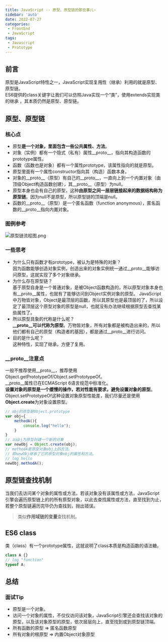 ```yaml
---
title: JavaScript -- 原型、原型链的那些事儿~
sidebar: 'auto'
date: 2022-07-27
categories:
 - FrontEnd
 - JavaScript
tags:
 - Javascript
 - Prototype
---
```


## 前言
原型是JavaScript特性之一，JavaScript实现复用性（继承）利用的就是原型、原型链。<br />
ES6提供的class关键字让我们可以仿照Java实现一个“类”，使用extends实现类的继承
，其本质仍然是原型、原型链。

## 原型、原型链

### 核心点
* 原型**是一个对象，里面包含一些公共属性、方法**。
* 对象（实例）都有一个隐式（私有）属性__proto__，指向其构造函数的prototype属性。
* 函数（函数也是对象）都有一个属性prototype，该属性指向的就是原型。
* 原型里面有一个属性constructor指向其（构造）函数本身。
* 对象的__proto__（原型）有自己的__proto__，一直向上到一个内置对象（由顶级Object构造函数创建），其__proto__（原型）为null。
* 原型本身也会有自己的原型，这种**由原型之间一层层链接起来的数据结构称为原型链**。因为null不是原型，所以原型链的顶端是null。
* 函数的__proto__（原型）是一个匿名函数（function anonymous），匿名函数的__proto__指向内置对象。

### 图例参考
![原型链流程图.png](https://s2.loli.net/2022/07/31/G6nThJlWt1DUcCV.png)

### 一些思考
* 为什么只有函数才有prototype，被认为是特殊的对象？<br/>
因为函数能够创造对象实例，创造出来的对象实例统一通过__proto__能够访问原型，这就实现了多个对象继承。
* 为什么存在原型链？<br/>
基于原型自身是一个普通对象，是被Object函数构造的，所以原型对象本身也有__proto__属性，也就有了能够访问到Object实例对象的原型。
JavaScript中万物皆对象，Object是最顶层的函数，所以其原型也是最顶层的了，所以设定了最顶层这个原型对象的原型是null，也就没有办法继续根据原型去查找某些属性了。
* 所以原型具象的代称是什么呢？<br/>
**__proto__可以代称为原型**。万物皆对象，所有对象都是被构造出来的，所以他们都有自己的原型（构造者的基因），都是通过__proto__进行访问。
* 目的是什么呢？<br/>
这种特性，实现了继承，方便了复用。

### __proto__注意点
一般不推荐使用__proto__，推荐使用Object.getPrototypeOf/Object.setPrototypeOf。<br />
__proto__属性已在ECMAScript 6语言规范中标准化。<br />
**设置对象的原型是一个缓慢的操作，若对性能有要求，避免设置对象的原型**。
Object.setPrototypeOf这种设置对象原型性能差，我们尽量还是使用**Object.create**为对象设置原型。
```js
// obj的原型是Object.prototype
var obj={
    methodA(){
        console.log("hello");
    }
}
// 以obj为原型创建一个新的对象
var newObj = Object.create(obj);
// methodA是原型对象obj上的方法。
// 即newObj继承了它的原型对象obj的属性和方法。
// log hello
newObj.methodA(); 
```

## 原型链查找机制
当我们去访问某个对象的属性或方法，若该对象没有该属性或方法，JavaScript引擎会遍历原型链上的的所有原型对象，以此去查找属性或方法，直至找到为止，若整个原型链遍历完毕仍为查找到，抛出错误。
> 类似**作用域链的变量**查找机制。

## ES6 class
类（class）有一个prototype属性，这就说明了class本质是构造函数的语法糖。
```js
class A {}
// log "function"
typeof A;
```

## 总结

### 面试Tip
* 原型是一个对象。
* 访问一个对象的属性，不仅仅访问该对象，JavaScript引擎还会查找该对象的原型，以及该对象原型的原型，依次层层向上，直至找到或到原型链顶端。
* 所有函数的原型 => 匿名函数原型
* 所有对象的根原型 => 内置Object对象原型